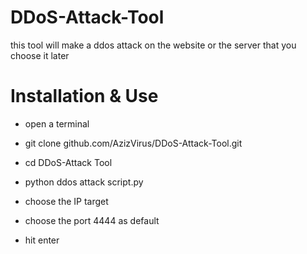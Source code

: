 # DDoS-Attack-Tool
this tool will make a ddos attack on the website or the server that you choose it later

# Installation & Use

- open a terminal


- git clone github.com/AzizVirus/DDoS-Attack-Tool.git


- cd DDoS-Attack Tool


- python ddos attack script.py



- choose the IP target


- choose the port 4444 as default


- hit enter
